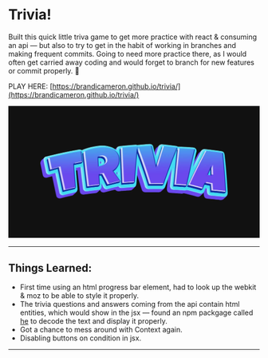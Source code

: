 # Trivia!

Built this quick little triva game to get more practice with react & consuming an api — but also to try to get in the habit of working in branches and making frequent commits. Going to need more practice there, as I would often get carried away coding and would forget to branch for new features or commit properly. 😬

PLAY HERE: [https://brandicameron.github.io/trivia/](https://brandicameron.github.io/trivia/)

![Game Screenshot](src/images/share.jpg)

---

## Things Learned:

- First time using an html progress bar element, had to look up the webkit & moz to be able to style it properly.
- The trivia questions and answers coming from the api contain html entities, which would show in the jsx — found an npm packgage called [he](https://www.npmjs.com/package/he) to decode the text and display it properly.
- Got a chance to mess around with Context again.
- Disabling buttons on condition in jsx.

---
